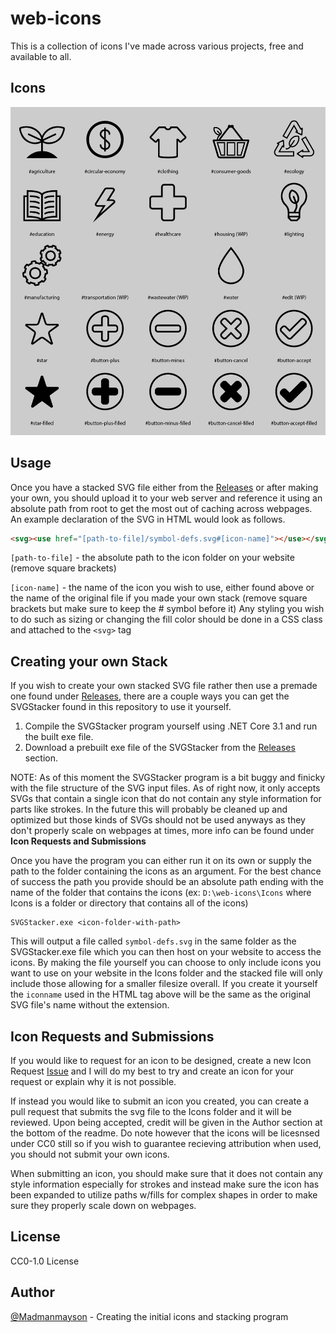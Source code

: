 # web-icons
This is a collection of icons I've made across various projects, free and available to all.

## Icons
![Image of all icons](https://github.com/Madmanmayson/web-icons/blob/master/.github/iconlist-8.png?raw=true)

## Usage
Once you have a stacked SVG file either from the [Releases](https://github.com/Madmanmayson/web-icons/releases) or after making your own, you should upload it to your web server and reference it using an absolute path from root to get the most out of caching across webpages.
An example declaration of the SVG in HTML would look as follows.
```HTML
<svg><use href="[path-to-file]/symbol-defs.svg#[icon-name]"></use></svg>
```
`[path-to-file]` - the absolute path to the icon folder on your website (remove square brackets)

`[icon-name]` - the name of the icon you wish to use, either found above or the name of the original file if you made your own stack (remove square brackets but make sure to keep the # symbol before it)
Any styling you wish to do such as sizing or changing the fill color should be done in a CSS class and attached to the `<svg>` tag

## Creating your own Stack
If you wish to create your own stacked SVG file rather then use a premade one found under [Releases](https://github.com/Madmanmayson/web-icons/releases), there are a couple ways you can get the SVGStacker found in this repository to use it yourself.
1. Compile the SVGStacker program yourself using .NET Core 3.1 and run the built exe file.
2. Download a prebuilt exe file of the SVGStacker from the [Releases](https://github.com/Madmanmayson/web-icons/releases) section.

NOTE: As of this moment the SVGStacker program is a bit buggy and finicky with the file structure of the SVG input files. As of right now, it only accepts SVGs that contain a single icon that do not contain any style information for parts like strokes. In the future this will probably be cleaned up and optimized but those kinds of SVGs should not be used anyways as they don't properly scale on webpages at times, more info can be found under **Icon Requests and Submissions** 

Once you have the program you can either run it on its own or supply the path to the folder containing the icons as an argument. For the best chance of success the path you provide should be an absolute path ending with the name of the folder that contains the icons (ex: `D:\web-icons\Icons` where Icons is a folder or directory that contains all of the icons)
```shell
SVGStacker.exe <icon-folder-with-path>
```
This will output a file called `symbol-defs.svg` in the same folder as the SVGStacker.exe file which you can then host on your website to access the icons.
By making the file yourself you can choose to only include icons you want to use on your website in the Icons folder and the stacked file will only include those allowing for a smaller filesize overall. If you create it yourself the `iconname` used in the HTML tag above will be the same as the original SVG file's name without the extension.

## Icon Requests and Submissions
If you would like to request for an icon to be designed, create a new Icon Request [Issue](https://github.com/Madmanmayson/web-icons/issues/new?assignees=&labels=Icon+Request&template=icon-request.md&title=%5BREQUEST%5D+) and I will do my best to try and create an icon for your request or explain why it is not possible. 

If instead you would like to submit an icon you created, you can create a pull request that submits the svg file to the Icons folder and it will be reviewed. Upon being accepted, credit will be given in the Author section at the bottom of the readme. Do note however that the icons will be licesnsed under CC0 still so if you wish to guarantee recieving attribution when used, you should not submit your own icons.

When submitting an icon, you should make sure that it does not contain any style information especially for strokes and instead make sure the icon has been expanded to utilize paths w/fills for complex shapes in order to make sure they properly scale down on webpages.

## License
 CC0-1.0 License 
 
## Author
[@Madmanmayson](https://github.com/Madmanmayson) - Creating the initial icons and stacking program

